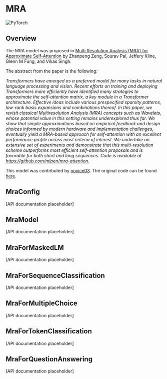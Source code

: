 <!--Copyright 2023 The HuggingFace Team. All rights reserved.

Licensed under the Apache License, Version 2.0 (the "License"); you may not use this file except in compliance with
the License. You may obtain a copy of the License at

http://www.apache.org/licenses/LICENSE-2.0

Unless required by applicable law or agreed to in writing, software distributed under the License is distributed on
an "AS IS" BASIS, WITHOUT WARRANTIES OR CONDITIONS OF ANY KIND, either express or implied. See the License for the
specific language governing permissions and limitations under the License.

⚠️ Note that this file is in Markdown but contain specific syntax for our doc-builder (similar to MDX) that may not be
rendered properly in your Markdown viewer.

-->

# MRA

<div class="flex flex-wrap space-x-1">
<img alt="PyTorch" src="https://img.shields.io/badge/PyTorch-DE3412?style=flat&logo=pytorch&logoColor=white">
</div>

## Overview

The MRA model was proposed in [Multi Resolution Analysis (MRA) for Approximate Self-Attention](https://arxiv.org/abs/2207.10284) by Zhanpeng Zeng, Sourav Pal, Jeffery Kline, Glenn M Fung, and Vikas Singh.

The abstract from the paper is the following:

*Transformers have emerged as a preferred model for many tasks in natural language processing and vision. Recent efforts on training and deploying Transformers more efficiently have identified many strategies to approximate the self-attention matrix, a key module in a Transformer architecture. Effective ideas include various prespecified sparsity patterns, low-rank basis expansions and combinations thereof. In this paper, we revisit classical Multiresolution Analysis (MRA) concepts such as Wavelets, whose potential value in this setting remains underexplored thus far. We show that simple approximations based on empirical feedback and design choices informed by modern hardware and implementation challenges, eventually yield a MRA-based approach for self-attention with an excellent performance profile across most criteria of interest. We undertake an extensive set of experiments and demonstrate that this multi-resolution scheme outperforms most efficient self-attention proposals and is favorable for both short and long sequences. Code is available at https://github.com/mlpen/mra-attention.*

This model was contributed by [novice03](https://huggingface.co/novice03).
The original code can be found [here](https://github.com/mlpen/mra-attention).

## MraConfig

[API documentation placeholder]

## MraModel

[API documentation placeholder]

## MraForMaskedLM

[API documentation placeholder]

## MraForSequenceClassification

[API documentation placeholder]

## MraForMultipleChoice

[API documentation placeholder]

## MraForTokenClassification

[API documentation placeholder]

## MraForQuestionAnswering

[API documentation placeholder]